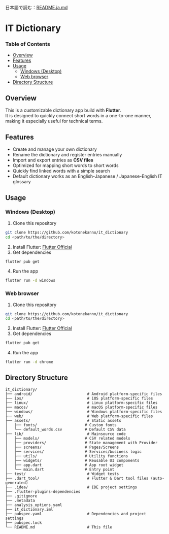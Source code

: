 日本語で読む：[README.ja.md](README.ja.md)

<!-- omit in toc -->
# IT Dictionary

<!-- omit in toc -->
### Table of Contents

- [Overview](#overview)
- [Features](#features)
- [Usage](#usage)
  - [Windows (Desktop)](#windows-desktop)
  - [Web browser](#web-browser)
- [Directory Structure](#directory-structure)

## Overview

This is a customizable dictionary app build with **Flutter**.  
It is designed to quickly connect short words in a one-to-one manner, making it especially useful for technical terms.

## Features

- Create and manage your own dictionary
- Rename the dictionary and register entries manually
- Import and export entries as **CSV files**
- Optimized for mapping short words to short words
- Quickly find linked words with a simple search
- Default dictionary works as an English-Japanese / Japanese-English IT glossary

## Usage

### Windows (Desktop)

1. Clone this repository
  ```bash
  git clone https://github.com/kotonekanno/it_dictionary
  cd <path/to/the/directory>
  ```
2. Install Flutter: [Flutter Official](https://docs.flutter.dev/get-started)
3. Get dependencies
  ```bash
  flutter pub get
  ```
4. Run the app
  ```bash
  flutter run -d windows
  ```

### Web browser

1. Clone this repository
  ```bash
  git clone https://github.com/kotonekanno/it_dictionary
  cd <path/to/the/directory>
  ```
2. Install Flutter: [Flutter Official](https://docs.flutter.dev/get-started)
3. Get dependencies
  ```bash
  flutter pub get
  ```
4. Run the app
  ```bash
  flutter run -d chrome
  ```

## Directory Structure

```
it_dictionary/
├── android/                        # Android platform-specific files
├── ios/                            # iOS platform-specific files
├── linux/                          # Linux platform-specific files
├── macos/                          # macOS platform-specific files
├── windows/                        # Windows platform-specific files
├── web/                            # Web platform-specific files
├── assets/                         # Static assets
│   ├── fonts/                     # Custom fonts
│   └── default_words.csv          # Default CSV data
├── lib/                            # Mainsource code
│   ├── models/                    # CSV related models
│   ├── providers/                 # State management with Provider
│   ├── screens/                   # Pages/Screens
│   ├── services/                  # Services/business logic
│   ├── utils/                     # Utility functions
│   ├── widgets/                   # Reusable UI components
│   ├── app.dart                   # App root widget
│   └── main.dart                  # Entry point
├── test/                           # Widget tests
├── .dart_tool/                     # Flutter & Dart tool files (auto-generated)
├── .idea/                          # IDE project settings
├── .flutter-plugins-dependencies 
├── .gitignore
├── .metadata
├── analysis_options.yaml
├── it_dictionary.iml
├── pubspec.yaml                    # Dependencies and project settings
├── pubspec.lock
└── README.md                       # This file
```
